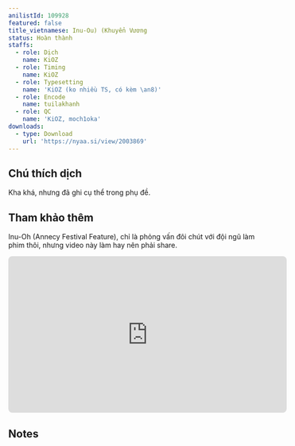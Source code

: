 ```yaml
---
anilistId: 109928
featured: false
title_vietnamese: Inu-Ou) (Khuyển Vương
status: Hoàn thành
staffs:
  - role: Dịch
    name: KiOZ
  - role: Timing
    name: KiOZ
  - role: Typesetting
    name: 'KiOZ (ko nhiều TS, có kèm \an8)'
  - role: Encode
    name: tuilakhanh
  - role: QC
    name: 'KiOZ, moch1oka'
downloads:
  - type: Download
    url: 'https://nyaa.si/view/2003869'
---
```

## Chú thích dịch

Kha khá, nhưng đã ghi cụ thể trong phụ đề.

## Tham khảo thêm

Inu-Oh (Annecy Festival Feature), chỉ là phỏng vấn đôi chút với đội ngũ làm phim thôi, nhưng video này làm hay nên phải share.

<iframe style="border-radius: 8px" src="https://player.vimeo.com/video/835158787?badge=0&amp;autopause=0&amp;player_id=0&amp;app_id=58479" width="560" height="315" frameborder="0" allow="autoplay; fullscreen; picture-in-picture" allowfullscreen title="Inu-Oh (Annecy Festival Feature)"></iframe>

## Notes
